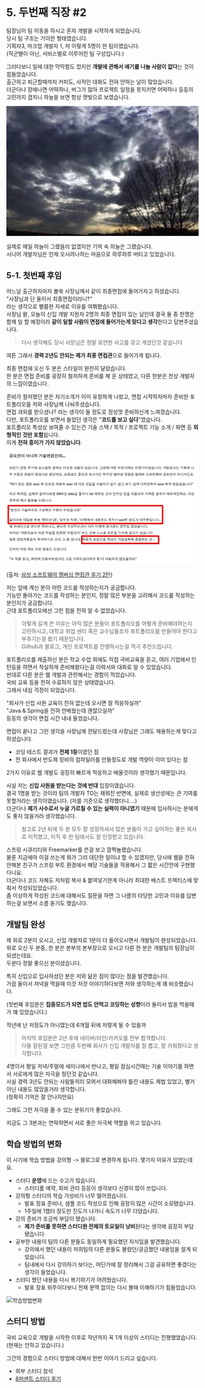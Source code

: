 # 5. 두번째 직장 #2

팀장님이 팀 이동을 하시고 혼자 개발을 시작하게 되었습니다.  
당시 팀 구조는 기이한 형태였습니다.  
기획자3, 마크업 개발자 1, 저 이렇게 5명이 한 팀이였습니다.  
(직군별이 아닌, 서비스별로 이루어진 팀 구성입니다.)  
  
그러다보니 일에 대한 막막함도 컸지만 **개발에 관해서 얘기를 나눌 사람이 없다**는 것이 힘들었습니다.  
출근하고 퇴근할때까지 커피도, 사적인 대화도 전혀 안하는 날이 많았습니다.  
더군다나 장애나면 어떡하나, 버그가 많아 프로젝트 일정을 못지키면 어떡하나 등등의 고민까지 겹치니 하늘을 보면 항상 잿빛으로 보였습니다.  

![gray-sky](./images/gray-sky.png)

실제로 매일 하늘이 그랬을리 없겠지만 기억 속 하늘은 그랬습니다.  
시니어 개발자님은 언제 오시려나하는 마음으로 하루하루 버티고 있었습니다. 

## 5-1. 첫번째 후임

어느날 출근하자마자 불쑥 사장님께서 같이 최종면접에 들어가자고 하셨습니다.  
"사장님과 단 둘이서 최종면접이라니?"  
라는 생각으로 뻘쭘한 자세로 이유를 여쭤봤습니다.  
사장님 왈, 오늘이 신입 개발 지원자 2명의 최종 면접이 있는 날인데 결국 둘 중 한명은 함께 일 할 예정이라 **같이 일할 사람이 면접에 들어가는게 맞다고 생각**한다고 답변주셨습니다.  

> 다시 생각해도 당시 사장님은 정말 유연한 사고를 갖고 계셨던것 같습니다  

여튼 그래서 **경력 2년도 안되는 제가 최종 면접관**으로 들어가게 됩니다.  
  
최종 면접에 오신 두 분은 스타일이 완전히 달랐습니다.  
한 분은 면접 준비를 굉장히 철저하게 준비를 해 온 상태였고, 다른 한분은 천상 개발자의 느낌이였습니다.  
  
준비가 철저했던 분은 자기소개가 이미 유창하게 나왔고, 면접 시작하자마자 준비한 포트폴리오를 저와 사장님께 나눠주셨습니다.  
면접 과외를 받으셨나? 라는 생각이 들 정도로 정성껏 준비하신게 느껴졌습니다.  
다만, 포트폴리오를 보면서 들었던 생각은 "**코드를 보고 싶다**"였습니다.  
포트폴리오 특성상 보여줄 수 있는건 기술 스택 / 목적 / 프로젝트 기능 소개 / 화면 등 **외형적인 것만 포함**됩니다.  
이게 **전혀 흥미가 가지 않았습니다**.  

![포트폴리오](./images/포트폴리오.png)

(출처: [삼성 소프트웨어 멤버십 면접관 후기 2탄](http://chanywa.com/308))


저는 앞에 계신 분이 어떤 코드를 작성하는지가 궁금합니다.  
기능만 돌아가는 코드를 작성하는 분인지, 정말 많은 부분을 고려해서 코드를 작성하는 분인지가 궁금합니다.  
근데 포트폴리오에선 그런 점을 전혀 알 수 없었습니다.  
  
> 이렇게 길게 쓴 이유는 아직 많은 분들이 포트폴리오를 어떻게 준비해야하는지 고민하시고,
대학교 취업 센터 혹은 교수님들조차 포트폴리오를 만들어야 한다고 부추기는걸 봤기 때문입니다.  
Github과 블로그, 개인 프로젝트를 진행하시는걸 적극 추천드립니다.

포트폴리오를 제출하신 분은 학교 수업 외에도 직접 국비교육을 듣고, 여러 기업에서 인턴등을 하면서 착실하게 준비해왔다는걸 이력서와 대화로 알 수 있었습니다.  
반대로 다른 분은 웹 개발과 관련해서는 경험이 적었습니다.  
국비 교육 등을 전혀 수료하지 않은 상태였습니다.  
그래서 내심 걱정이 되었습니다.  
  
"회사가 신입 사원 교육이 전혀 없는데 오시면 잘 적응하실까"  
"Java & Spring을 전혀 안배웠는데 괜찮으실까"  
등등의 생각이 면접 시간 내내 들었습니다.  
  
면접이 끝나고 그런 생각을 사장님께 전달드렸는데 사장님은 그래도 채용하는게 맞다고 하셨습니다.  

* 코딩 테스트 결과가 **전체 1등**이였던 점
* 전 회사에서 반도체 장비의 컴파일러를 만들정도로 개발 역량이 이미 있다는 점

2가지 이유로 웹 개발도 굉장히 빠르게 적응하고 배울것이라 생각했기 때문입니다.  
  
사실 저는 **신입 사원을 받는다는 것에 반대** 입장이였습니다.  
결국 1명을 받는 것이라 팀의 개발자 TO는 채워진 반면에, 실제로 생산성에는 큰 기여를 못할거라는 생각이였습니다. (저를 기준으로 생각했더니....)  
더군다나 **제가 사수로서 누굴 가르칠 수 있는 실력이 아니였기** 때문에 입사하시는 분에게도 좋지 않을거라 생각했습니다.


> 참고로 2년 뒤에 두 분 모두 잘 성장하셔서 많은 분들이 가고 싶어하는 좋은 회사로 이직했고, 이직 후 한 팀에서도 잘 인정받고 있습니다.


스프링 시큐리티와 Freemarker를 쓴걸 보고 깜짝놀랬습니다.  
물론 지금에야 이걸 쓰는게 뭐가 그리 대단한 일이냐 할 수 있겠지만, 당시에 웹을 전혀 안해본 친구가 스프링 부트 환경에서 해당 기술들을 적용해서 그 짧은 시간안에 구현했다니요.  
더군다나 코드 자체도 저처럼 복사 & 붙여넣기한게 아니라 최대한 베스트 프렉티스에 맞춰서 작성되있었습니다.  
좀 이상하게 작성된 코드에 대해서도 질문을 하면 그 나름의 타당한 고민과 이유를 답변하는걸 보면서 소름 돋기도 했습니다.  



## 개발팀 완성

제 위로 2분이 오시고, 신입 개발자로 1분이 더 들어오시면서 개발팀이 완성되었습니다.  
위로 오신 두 분중, 한 분은 본부의 본부장으로 오시고 다른 한 분은 개발팀의 팀장님이 되셨는데요.  
두분다 정말 좋으신 분이셨습니다.  

특히 신입으로 입사하셨던 분은 저와 닮은 점이 많다는 점을 발견했습니다.  
가끔 둘이서 저녁을 먹을때 이것 저것 이야기하다보면 저와 생각하는게 꽤 비슷했습니다.  

(첫번째 후임분은 **집중모드가 되면 밥도 안먹고 코딩하는 성향**이라 둘이서 밥을 먹을때가 꽤 있었습니다.)  
  

작년에 난 저정도가 아니였는데
6개월 뒤에 저렇게 될 수 있을까

> 마지막 후임분은 2년 후에 네이버/라인/카카오를 전부 합격합니다.  
다들 잘된걸 보면 그만큼 두번째 회사가 신입 개발자를 잘 뽑고, 잘 키워줬다고 생각합니다.  

4명이서 평일 저녁/주말에 세미나에서 만나고, 평일 점심시간때는 기술 이야기를 하면서 서로에게 많은 자극을 줬던것 같습니다.  
사실 경력 3년도 안되는 사람들끼리 모여서 대화해봐야 틀린 내용도 제법 있었고, 별거 아닌 내용도 많았을거라 생각합니다.  
(정확히 기억은 잘 안나지만요)  
  
그래도 그런 자극을 줄 수 있는 분위기가 좋았습니다.  

지금도 그 3분과는 연락하면서 서로 좋은 자극제 역할을 하고 있습니다.


## 학습 방법의 변화

이 시기에 학습 방법을 강의형 -> 블로그로 변경하게 됩니다.
몇가지 이유가 있었는데요.  

* 스터디 **운영**에 드는 수고가 많습니다.
  * 스터디룸 예약, 회비 관리 등등이 생각보다 신경이 많이 쓰입니다.
* 강의형 스터디의 학습 가성비가 너무 떨어졌습니다.
  * 발표 장표 준비나, 샘플 코드 작성으로 인해 굉장히 많은 시간이 소모됐습니다.
  * 1주일에 1챕터 정도만 진도가 나가니 속도가 너무 더뎠습니다.
* 강의 준비가 조금씩 부담이 됐습니다.
  * **제가 준비를 못하면 스터디원 전체의 토요일이 낭비**된다는 생각에 굉장히 부담됐습니다.
* 공부한 내용이 팀의 다른 분들도 동일하게 필요했던 지식임을 발견했습니다.
  * 강의에서 했던 내용이 저희팀의 다른 분들도 몰랐던/궁금했던 내용임을 알게 되었습니다.
  * 팀내에서 다시 강의하기 보다는, 어딘가에 잘 정리해서 그걸 공유하면 좋겠다는 생각이 들었습니다. 
* 스터디 했던 내용을 다시 복기하기가 어려웠습니다.
  * 발표 장표 위주이다보니 전체 문맥 없이는 다시 볼때 이해하기가 힘들었습니다.

![학습방법변화](./images/학습방법변화.png)


## 스터디 방법

국비 교육으로 개발을 시작한 이후로 작년까지 꼭 1개 이상의 스터디는 진행했었습니다.  
(현재는 안하고 있습니다.)  
  
그간의 경험으로 스터디 방법에 대해서 한번 이야기 드리고 싶습니다.  

* 외부 스터디 참석
* [8퍼센트 스터디 후기](https://brunch.co.kr/@leehosung/42)